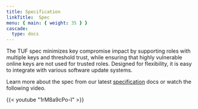 ```yaml
---
title: Specification
linkTitle:  Spec
menu: { main: { weight: 35 } }
cascade:
  type: docs
---
```


The TUF spec minimizes key compromise impact by supporting roles with multiple
keys and threshold trust, while ensuring that highly vulnerable online keys are
not used for trusted roles. Designed for flexibility, it is easy to integrate
with various software update systems.

Learn more about the spec from our latest
[specification](https://theupdateframework.github.io/specification/latest/) docs
or watch the following video.

{{< youtube "1rM8a9cPo-I" >}}
